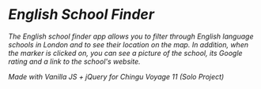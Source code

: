 # *English School Finder*

*The English school finder app allows you to filter through English language schools in London and to 
see their location on the map. In addition, when the marker is clicked on, you can see a picture of the school, its Google rating and
a link to the school's website.* 

*Made with Vanilla JS + jQuery for Chingu Voyage 11 (Solo Project)*
